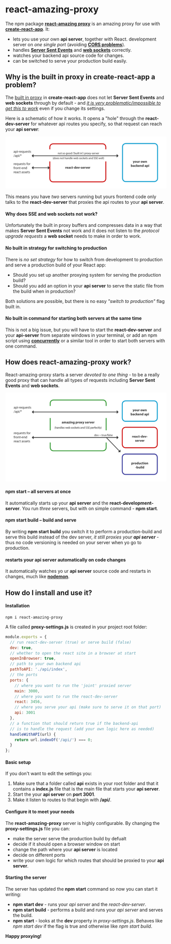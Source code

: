 # react-amazing-proxy
The npm package **[react-amazing proxy](https://www.npmjs.com/package/react-amazing-proxy)** is an amazing proxy for use with **[create-react-app](create-react-app
)**. It:
* lets you use your own **api server**, together with React. development server on *one single port* (avoiding **[CORS problems](https://levelup.gitconnected.com/overview-of-proxy-server-and-how-we-use-them-in-react-bf67c062b929)**).
* handles **[Server Sent Events](https://developer.mozilla.org/en-US/docs/Web/API/Server-sent_events)** and **[web sockets](https://developer.mozilla.org/en-US/docs/Web/API/WebSockets_API)** correctly.
* watches your backend api source code for changes.
* can be switched to serve your production build easily.

## Why is the built in proxy in create-react-app a problem?
The [built in proxy](https://create-react-app.dev/docs/proxying-api-requests-in-development) in **create-react-app** does not let **Server Sent Events** and **web sockets** through by default - and *[it is very problematic/impossible to get this to work](https://github.com/facebook/create-react-app/issues/3391)* even if you change its settings.

Here is a schematic of how it works. It opens a "hole" through the **react-dev-server** for whatever api routes you specify, so that request can reach your **api server**: 

![Image description](https://raw.githubusercontent.com/ironboy/react-amazing-proxy/master/images/unamazing.gif)

This means you have *two* servers running but yours frontend code only talks to the **react-dev-server** that proxies the api routes to your  **api server**.


#### Why does SSE and web sockets not work?
Unfortunately the built in proxy  buffers and compresses data in a way that makes **Server Sent Events** not work and it does not listen to the *protocol upgrade requests* a **web socket** needs to make in order to work.

#### No built in strategy for switching to production
There is *no set strategy* for how to switch from development to production and serve a production build of your React app:
* Should you set up another proxying system for serving the production build? 
* Should you add an option in your **api server** to serve the static file from the build when in production?

Both solutions are possible, but there is no easy *"switch to production"* flag built in.

#### No built in command for starting both servers at the same time
This is not a big issue, but you will have to start the **react-dev-server** and your **api-server** from separate windows in your terminal, or add an npm script using **[concurrently](https://www.npmjs.com/package/concurrently)**
 or a similar tool in order to start both servers with one command.

## How does react-amazing-proxy work?

React-amazing-proxy starts a server *devoted to one thing* - to be a really good proxy that can handle all types of requests including **Server Sent Events** and **web sockets**.

![Image description](https://raw.githubusercontent.com/ironboy/react-amazing-proxy/master/images/amazing.gif)

#### npm start &ndash; all servers at once
It automatically starts up your **api server** and the **react-development-server**. You run *three* servers, but with on simple command - **npm start**.

#### npm start build &ndash; build and serve
By writing **npm start build** you switch it to perform a production-build and serve this build instead of the dev server, *it still proxies your **api server*** - thus no code versioning is needed on your server when yo go to production.

#### restarts your api server automatically on code changes
It automatically watches yo ur  **api server** source code and restarts in changes, much like **[nodemon](https://www.npmjs.com/package/nodemon)**.

## How do I install and use it?

#### Installation
```
npm i react-amazing-proxy
```

A file called **proxy-settings.js** is created in your project root folder:

```js
module.exports = {
  // run react-dev-server (true) or serve build (false)
  dev: true,
  // whether to open the react site in a browser at start
  openInBrowser: true,
  // path to your own backend api
  pathToAPI: './api/index',
  // the ports
  ports: {
    // where you want to run the 'joint' proxied server
    main: 3000,
    // where you want to run the react-dev-server
    react: 3456,
    // where you serve your api (make sure to serve it on that port)
    api: 3001
  },
  // a function that should return true if the backend-api 
  // is to handle the request (add your own logic here as needed)
  handleWithAPI(url) {
    return url.indexOf('/api/') === 0;
  }
};
```

#### Basic setup
If you don't want to edit the settings you:
1. Make sure that a folder called **api** exists in your root folder and that it contains a **index.js** file that is the main file that starts your **api server**.
2. Start the your **api server** on **port 3001**.
3. Make it listen to routes to that begin with **/api/**.

#### Configure it to meet your needs
The **react-amazing-proxy** server is highly configurable. By changing the **proxy-settings.js** file you can: 
* make the server serve the production build by defualt
* decide if it should open a browser window on start
* change the path where your **api server** is located
* decide on different ports
* write your own logic for which routes that should be proxied to your **api server**.

#### Starting the server
The server has updated the **npm start** command so now you can start it writing:

* **npm start dev** - runs your *api server* and the *react-dev-server*.
* **npm start build** - performs a build and runs your *api server* and serves the build.
* **npm start** - looks at the **dev** property in *proxy-settings.js*. Behaves like *npm start dev* if the flag is true and otherwise like *npm start build*.

**Happy proxying!**

